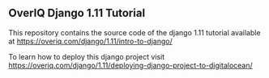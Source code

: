 ## OverIQ Django 1.11 Tutorial

This repository contains the source code of the django 1.11 tutorial available at
https://overiq.com/django/1.11/intro-to-django/

To learn how to deploy this django project visit
https://overiq.com/django/1.11/deploying-django-project-to-digitalocean/